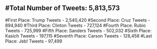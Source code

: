 #Total Number of Tweets: 5,813,573 
---
#First Place: Trump Tweets - 2,540,420
#Second Place: Cruz Tweets - 894,940
#Third Place: Clinton Tweets - 727,124
#Fourth Place: Rubio Tweets - 725,999
#Fifth Place: Sanders Tweets - 502,032
#Sixth Place: Kasich Tweets - 197,115
#Seventh Place: Carson Tweets - 128,458
#Last Place: Jeb! Tweets - 97,499
